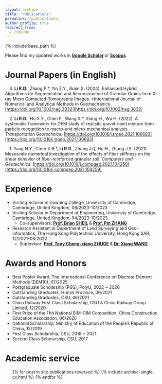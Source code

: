 ```yaml
---
layout: archive
title: "Publications"
permalink: /publications/
author_profile: true
redirect_from:
  - /resume
---
```


{% include base_path %}

Please find my updated works in **[Google Scholar](https://scholar.google.com/citations?user=F7lRN-0AAAAJ&hl=zh-CN)** or **[Scopus](https://www.scopus.com/authid/detail.uri?origin=resultslist&authorId=57223237262&zone=)**.

Journal Papers (in English)
======
&emsp;3\. **Li R.D.**, Zhang P.\*, Yin Z.Y., Brain S. (2024). Enhanced Hybrid Algorithms for Segmentation and Reconstruction of Granular Grains from X-ray Micro Computed-Tomography Images. *International Journal of Numerical and Analytical Methods in Geomechanics
[https://doi.org/10.1002/nag.3832](https://doi.org/10.1002/nag.3832)

&emsp;2\. **Li R.D.**, Hu X.Y., Chen F., Wang X.\*, Xiong H., Wu H. (2022). A systematic framework for DEM study of realistic gravel-sand mixture from particle recognition to macro-and micro-mechanical analysis. *Transportation Geotechnics*.
[https://doi.org/10.1016/j.trgeo.2021.100693](https://doi.org/10.1016/j.trgeo.2021.100693)

&emsp;1\. Yang N.Y., Chen X.B.\*, **Li R.D.**, Zhang J.Q, Hu H., Zhang J.S. (2021). Mesoscale numerical investigation of the effects of fiber stiffness on the shear behavior of fiber-reinforced granular soil. *Computers and Geotechnics*. 
[https://doi.org/10.1016/j.compgeo.2021.104259](https://doi.org/10.1016/j.compgeo.2021.104259)



Experience
======
* Visiting Scholar in  Downing College, University of Cambridge, Cambridge, United Kingdom, 06/2023-10/2023
* Visiting Scholar in Department of Engineering, University of Cambridge, Cambridge, United Kingdom, 04/2023-10/2023
  * Co-supervisors: **[Prof. Brian SHEIL](https://dcu-group.co.uk/team/brian/)** & **[Prof. Pin ZHANG](https://pinzhang3.github.io/people/)**
* Research Assistant in Department of Land Surveying and Geo-Informatics, The Hong Kong Polytechnic University, Hong Kong SAR, 12/2021-06/2022
  * Supervisor: **[Prof. Tony Cheng-xiang ZHUGE](https://thetipteam.wixstudio.com/website)** & **[Dr. Xiang WANG](https://www.researchgate.net/profile/Xiang-Wang-74)**
  
Awards and Honors
======
* Best Poster Award, The International Conference on Discrete Element Methods (DEM10), 07/2025
* Postgraduate Scholarship (PGS), PolyU, 2022 ~ 2026
* Outstanding Graduates, Hunan Province, 06/2021
* Outstanding Graduates, CSU, 06/2021
* China Railway First Class Scholarship, CSU & China Railway Group Limited, 12/2020
* First Prize of the 11th National BIM-CIM Competition, China Construction Education Association, 06/2020
* National Scholarship, Ministry of Education of the People’s Republic of China, 12/2019
* First Class Scholarship, CSU, 2018 ~ 2021
* Second Class Scholarship, CSU, 2017

Academic service
======
  <ul>{% for post in site.publications reversed %}
    {% include archive-single-cv.html %}
  {% endfor %}</ul>
